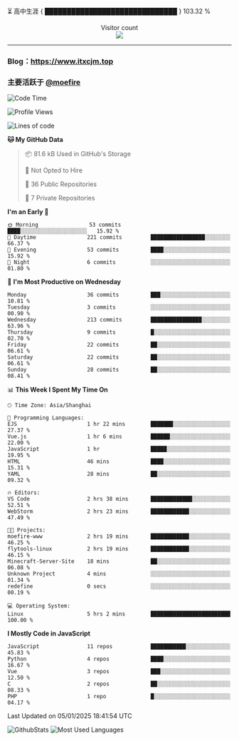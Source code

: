 ⏳ 高中生涯 { ██████████████████████████████ } 103.32 %
<p align="center"> 
  Visitor count<br>
  <img src="https://profile-counter.glitch.me/itxcjm/count.svg" />
</p>

---
### Blog：https://www.itxcjm.top
### 主要活跃于 [@moefire](https://github.com/moefire)
<!--START_SECTION:waka-->
![Code Time](http://img.shields.io/badge/Code%20Time-5%20hrs%203%20mins-blue)

![Profile Views](http://img.shields.io/badge/Profile%20Views-239-blue)

![Lines of code](https://img.shields.io/badge/From%20Hello%20World%20I%27ve%20Written-720.5%20thousand%20lines%20of%20code-blue)

**🐱 My GitHub Data** 

> 📦 81.6 kB Used in GitHub's Storage 
 > 
> 🚫 Not Opted to Hire
 > 
> 📜 36 Public Repositories 
 > 
> 🔑 7 Private Repositories 
 > 
**I'm an Early 🐤** 

```text
🌞 Morning                53 commits          ████░░░░░░░░░░░░░░░░░░░░░   15.92 % 
🌆 Daytime                221 commits         █████████████████░░░░░░░░   66.37 % 
🌃 Evening                53 commits          ████░░░░░░░░░░░░░░░░░░░░░   15.92 % 
🌙 Night                  6 commits           ░░░░░░░░░░░░░░░░░░░░░░░░░   01.80 % 
```
📅 **I'm Most Productive on Wednesday** 

```text
Monday                   36 commits          ███░░░░░░░░░░░░░░░░░░░░░░   10.81 % 
Tuesday                  3 commits           ░░░░░░░░░░░░░░░░░░░░░░░░░   00.90 % 
Wednesday                213 commits         ████████████████░░░░░░░░░   63.96 % 
Thursday                 9 commits           █░░░░░░░░░░░░░░░░░░░░░░░░   02.70 % 
Friday                   22 commits          ██░░░░░░░░░░░░░░░░░░░░░░░   06.61 % 
Saturday                 22 commits          ██░░░░░░░░░░░░░░░░░░░░░░░   06.61 % 
Sunday                   28 commits          ██░░░░░░░░░░░░░░░░░░░░░░░   08.41 % 
```


📊 **This Week I Spent My Time On** 

```text
🕑︎ Time Zone: Asia/Shanghai

💬 Programming Languages: 
EJS                      1 hr 22 mins        ███████░░░░░░░░░░░░░░░░░░   27.37 % 
Vue.js                   1 hr 6 mins         ██████░░░░░░░░░░░░░░░░░░░   22.00 % 
JavaScript               1 hr                █████░░░░░░░░░░░░░░░░░░░░   19.95 % 
HTML                     46 mins             ████░░░░░░░░░░░░░░░░░░░░░   15.31 % 
YAML                     28 mins             ██░░░░░░░░░░░░░░░░░░░░░░░   09.32 % 

🔥 Editors: 
VS Code                  2 hrs 38 mins       █████████████░░░░░░░░░░░░   52.51 % 
WebStorm                 2 hrs 23 mins       ████████████░░░░░░░░░░░░░   47.49 % 

🐱‍💻 Projects: 
moefire-www              2 hrs 19 mins       ████████████░░░░░░░░░░░░░   46.25 % 
flytools-linux           2 hrs 19 mins       ████████████░░░░░░░░░░░░░   46.15 % 
Minecraft-Server-Site    18 mins             ██░░░░░░░░░░░░░░░░░░░░░░░   06.08 % 
Unknown Project          4 mins              ░░░░░░░░░░░░░░░░░░░░░░░░░   01.34 % 
redefine                 0 secs              ░░░░░░░░░░░░░░░░░░░░░░░░░   00.19 % 

💻 Operating System: 
Linux                    5 hrs 2 mins        █████████████████████████   100.00 % 
```

**I Mostly Code in JavaScript** 

```text
JavaScript               11 repos            ███████████░░░░░░░░░░░░░░   45.83 % 
Python                   4 repos             ████░░░░░░░░░░░░░░░░░░░░░   16.67 % 
Vue                      3 repos             ███░░░░░░░░░░░░░░░░░░░░░░   12.50 % 
C                        2 repos             ██░░░░░░░░░░░░░░░░░░░░░░░   08.33 % 
PHP                      1 repo              █░░░░░░░░░░░░░░░░░░░░░░░░   04.17 % 
```




 Last Updated on 05/01/2025 18:41:54 UTC
<!--END_SECTION:waka-->
![GithubStats](https://github-readme-stats-blue-three.vercel.app/api?username=itxcjm&show_icons=true&theme=light&layout=compact&locale=cn&include_all_commits=true&count_private=true&role=OWNER,ORGANIZATION_MEMBER,COLLABORATOR)
![Most Used Languages](https://github-readme-stats-blue-three.vercel.app/api/top-langs/?username=itxcjm&theme=light&layout=compact&count_private=true&role=OWNER,ORGANIZATION_MEMBER,COLLABORATOR)
